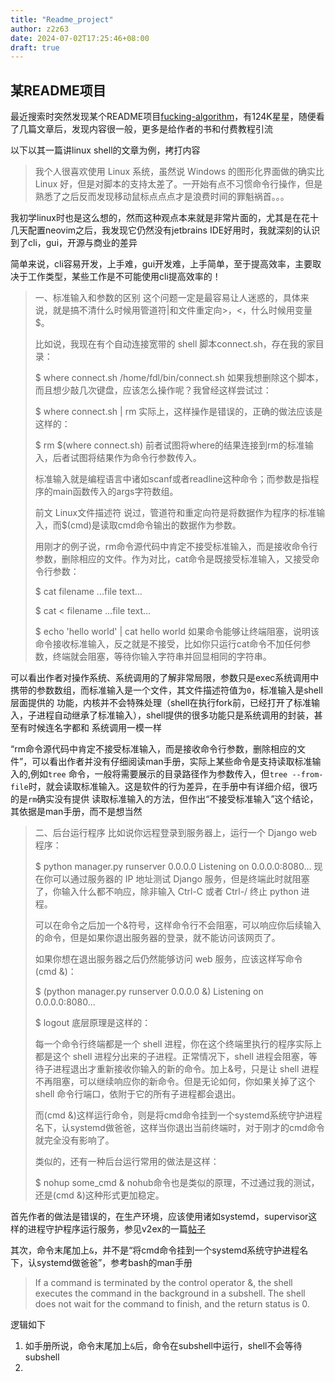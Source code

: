 ```yaml
---
title: "Readme_project"
author: z2z63
date: 2024-07-02T17:25:46+08:00
draft: true
---
```


## 某README项目
最近搜索时突然发现某个README项目[fucking-algorithm](https://github.com/labuladong/fucking-algorithm)，有124K星星，随便看了几篇文章后，发现内容很一般，更多是给作者的书和付费教程引流  

以下以其一篇讲linux shell的文章为例，拷打内容

> 我个人很喜欢使用 Linux 系统，虽然说 Windows 的图形化界面做的确实比 Linux 好，但是对脚本的支持太差了。一开始有点不习惯命令行操作，但是熟悉了之后反而发现移动鼠标点点点才是浪费时间的罪魁祸首。。。

我初学linux时也是这么想的，然而这种观点本来就是非常片面的，尤其是在花十几天配置neovim之后，我发现它仍然没有jetbrains IDE好用时，我就深刻的认识到了cli，gui，开源与商业的差异

简单来说，cli容易开发，上手难，gui开发难，上手简单，至于提高效率，主要取决于工作类型，某些工作是不可能使用cli提高效率的！

> 一、标准输入和参数的区别
> 这个问题一定是最容易让人迷惑的，具体来说，就是搞不清什么时候用管道符|和文件重定向>，<，什么时候用变量$。
> 
> 比如说，我现在有个自动连接宽带的 shell 脚本connect.sh，存在我的家目录：
> 
> $ where connect.sh
> /home/fdl/bin/connect.sh
> 如果我想删除这个脚本，而且想少敲几次键盘，应该怎么操作呢？我曾经这样尝试过：
> 
> $ where connect.sh | rm
> 实际上，这样操作是错误的，正确的做法应该是这样的：
> 
> $ rm $(where connect.sh)
> 前者试图将where的结果连接到rm的标准输入，后者试图将结果作为命令行参数传入。
> 
> 标准输入就是编程语言中诸如scanf或者readline这种命令；而参数是指程序的main函数传入的args字符数组。
> 
> 前文 Linux文件描述符 说过，管道符和重定向符是将数据作为程序的标准输入，而$(cmd)是读取cmd命令输出的数据作为参数。
> 
> 用刚才的例子说，rm命令源代码中肯定不接受标准输入，而是接收命令行参数，删除相应的文件。作为对比，cat命令是既接受标准输入，又接受命令行参数：
> 
> $ cat filename
> ...file text...
> 
> $ cat < filename
> ...file text...
> 
> $ echo 'hello world' | cat
> hello world
> 如果命令能够让终端阻塞，说明该命令接收标准输入，反之就是不接受，比如你只运行cat命令不加任何参数，终端就会阻塞，等待你输入字符串并回显相同的字符串。

可以看出作者对操作系统、系统调用的了解非常局限，参数只是exec系统调用中携带的参数数组，而标准输入是一个文件，其文件描述符值为`0`，标准输入是shell层面提供的
功能，内核并不会特殊处理（shell在执行fork前，已经打开了标准输入，子进程自动继承了标准输入），shell提供的很多功能只是系统调用的封装，甚至有时候连名字都和
系统调用一模一样

“rm命令源代码中肯定不接受标准输入，而是接收命令行参数，删除相应的文件”，可以看出作者并没有仔细阅读man手册，实际上某些命令是支持读取标准输入的,例如`tree`
命令，一般将需要展示的目录路径作为参数传入，但`tree --from-file`时，就会读取标准输入。这是软件的行为差异，在手册中有详细介绍，很巧的是`rm`确实没有提供
读取标准输入的方法，但作出“不接受标准输入”这个结论，其依据是man手册，而不是想当然

> 二、后台运行程序
> 比如说你远程登录到服务器上，运行一个 Django web 程序：
> 
> $ python manager.py runserver 0.0.0.0
> Listening on 0.0.0.0:8080...
> 现在你可以通过服务器的 IP 地址测试 Django 服务，但是终端此时就阻塞了，你输入什么都不响应，除非输入 Ctrl-C 或者 Ctrl-/ 终止 python 进程。
> 
> 可以在命令之后加一个&符号，这样命令行不会阻塞，可以响应你后续输入的命令，但是如果你退出服务器的登录，就不能访问该网页了。
> 
> 如果你想在退出服务器之后仍然能够访问 web 服务，应该这样写命令 (cmd &)：
> 
> $ (python manager.py runserver 0.0.0.0 &)
> Listening on 0.0.0.0:8080...
> 
> $ logout
> 底层原理是这样的：
> 
> 每一个命令行终端都是一个 shell 进程，你在这个终端里执行的程序实际上都是这个 shell 进程分出来的子进程。正常情况下，shell 进程会阻塞，等待子进程退出才重新接收你输入的新的命令。加上&号，只是让 shell 进程不再阻塞，可以继续响应你的新命令。但是无论如何，你如果关掉了这个 shell 命令行端口，依附于它的所有子进程都会退出。
> 
> 而(cmd &)这样运行命令，则是将cmd命令挂到一个systemd系统守护进程名下，认systemd做爸爸，这样当你退出当前终端时，对于刚才的cmd命令就完全没有影响了。
> 
> 类似的，还有一种后台运行常用的做法是这样：
> 
> $ nohup some_cmd &
> nohub命令也是类似的原理，不过通过我的测试，还是(cmd &)这种形式更加稳定。

首先作者的做法是错误的，在生产环境，应该使用诸如systemd，supervisor这样的进程守护程序运行服务，参见v2ex的一篇[帖子](https://www.v2ex.com/t/997469#reply48)

其次，命令末尾加上`&`，并不是“将cmd命令挂到一个systemd系统守护进程名下，认systemd做爸爸”，参考bash的man手册
> If a command is terminated by the control operator &, the shell executes the command in the background in a subshell. The shell does not wait for the command to finish, and the return status is 0.

逻辑如下
1. 如手册所说，命令末尾加上`&`后，命令在subshell中运行，shell不会等待subshell
2. 